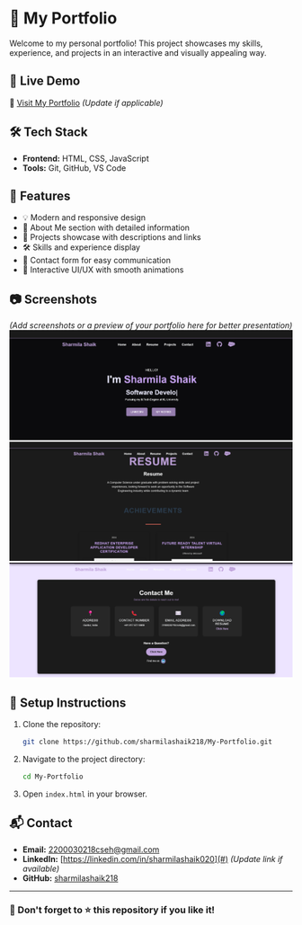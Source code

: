 
# 🎨 My Portfolio

Welcome to my personal portfolio! This project showcases my skills, experience, and projects in an interactive and visually appealing way.

## 🚀 Live Demo
🔗 [Visit My Portfolio](https://sharmilashaik218.github.io/My-Portfolio/) *(Update if applicable)*

## 🛠️ Tech Stack
- **Frontend:** HTML, CSS, JavaScript
- **Tools:** Git, GitHub, VS Code

## 📌 Features
- 💡 Modern and responsive design  
- 📝 About Me section with detailed information  
- 📂 Projects showcase with descriptions and links  
- 🛠️ Skills and experience display  
- 📩 Contact form for easy communication  
- 🎨 Interactive UI/UX with smooth animations  

## 📷 Screenshots
*(Add screenshots or a preview of your portfolio here for better presentation)*
![](https://github.com/sharmilashaik218/My-Portfolio/blob/main/Screenshot%202025-01-31%20151743.png)
![](https://github.com/sharmilashaik218/My-Portfolio/blob/main/Screenshot%202025-01-31%20151808.png)
![](https://github.com/sharmilashaik218/My-Portfolio/blob/main/Screenshot%202025-01-31%20151818.png)


## 🔧 Setup Instructions
1. Clone the repository:
   ```bash
   git clone https://github.com/sharmilashaik218/My-Portfolio.git
   ```
2. Navigate to the project directory:
   ```bash
   cd My-Portfolio
   ```
3. Open `index.html` in your browser.

## 📬 Contact
- **Email:** 2200030218cseh@gmail.com  
- **LinkedIn:** [https://linkedin.com/in/sharmilashaik020](#) *(Update link if available)*  
- **GitHub:** [sharmilashaik218](https://github.com/sharmilashaik218)  

---
### 🌟 Don't forget to ⭐ this repository if you like it!

